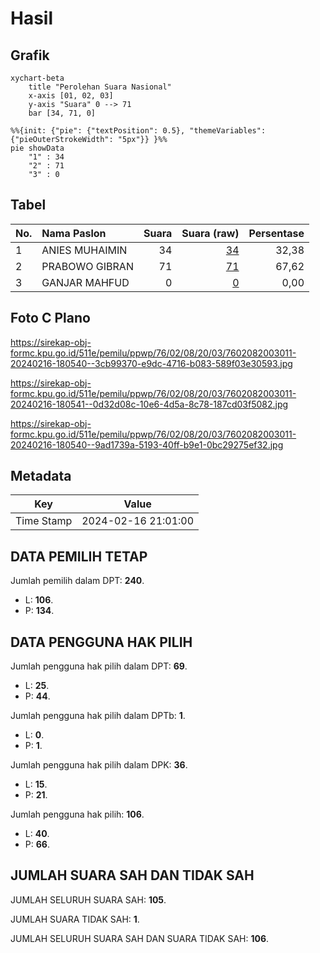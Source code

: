 # Hasil

## Grafik

```mermaid
xychart-beta
    title "Perolehan Suara Nasional"
    x-axis [01, 02, 03]
    y-axis "Suara" 0 --> 71
    bar [34, 71, 0]
```

```mermaid
%%{init: {"pie": {"textPosition": 0.5}, "themeVariables": {"pieOuterStrokeWidth": "5px"}} }%%
pie showData
    "1" : 34
    "2" : 71
    "3" : 0
```

## Tabel

| No. | Nama Paslon    | Suara | Suara (raw) | Persentase |
|:--- |:-------------- | -----:| -----------:| ----------:|
| 1   | ANIES MUHAIMIN | 34    | [34][p-1]   | 32,38      |
| 2   | PRABOWO GIBRAN | 71    | [71][p-2]   | 67,62      |
| 3   | GANJAR MAHFUD  | 0     | [0][p-3]    | 0,00       |


[p-1]: https://github.com/gigit-pemilu/pemilu-2024/blob/main/pilpres/hitung-suara/sub/76-sulawesi-barat/sub/02-mamuju/sub/08-sampaga/sub/2003-tarailu/sub/011-tps/sub/paslon-1.txt
[p-2]: https://github.com/gigit-pemilu/pemilu-2024/blob/main/pilpres/hitung-suara/sub/76-sulawesi-barat/sub/02-mamuju/sub/08-sampaga/sub/2003-tarailu/sub/011-tps/sub/paslon-2.txt
[p-3]: https://github.com/gigit-pemilu/pemilu-2024/blob/main/pilpres/hitung-suara/sub/76-sulawesi-barat/sub/02-mamuju/sub/08-sampaga/sub/2003-tarailu/sub/011-tps/sub/paslon-3.txt

## Foto C Plano

https://sirekap-obj-formc.kpu.go.id/511e/pemilu/ppwp/76/02/08/20/03/7602082003011-20240216-180540--3cb99370-e9dc-4716-b083-589f03e30593.jpg

https://sirekap-obj-formc.kpu.go.id/511e/pemilu/ppwp/76/02/08/20/03/7602082003011-20240216-180541--0d32d08c-10e6-4d5a-8c78-187cd03f5082.jpg

https://sirekap-obj-formc.kpu.go.id/511e/pemilu/ppwp/76/02/08/20/03/7602082003011-20240216-180540--9ad1739a-5193-40ff-b9e1-0bc29275ef32.jpg


## Metadata

| Key        | Value               |
| ---------- | ------------------- |
| Time Stamp | 2024-02-16 21:01:00 |


## DATA PEMILIH TETAP

Jumlah pemilih dalam DPT: **240**.
 * L: **106**.
 * P: **134**.

## DATA PENGGUNA HAK PILIH

Jumlah pengguna hak pilih dalam DPT: **69**.
 * L: **25**.
 * P: **44**.

Jumlah pengguna hak pilih dalam DPTb: **1**.
 * L: **0**.
 * P: **1**.

Jumlah pengguna hak pilih dalam DPK: **36**.
 * L: **15**.
 * P: **21**.

Jumlah pengguna hak pilih: **106**.
 * L: **40**.
 * P: **66**.

## JUMLAH SUARA SAH DAN TIDAK SAH

JUMLAH SELURUH SUARA SAH: **105**.

JUMLAH SUARA TIDAK SAH: **1**.

JUMLAH SELURUH SUARA SAH DAN SUARA TIDAK SAH: **106**.



